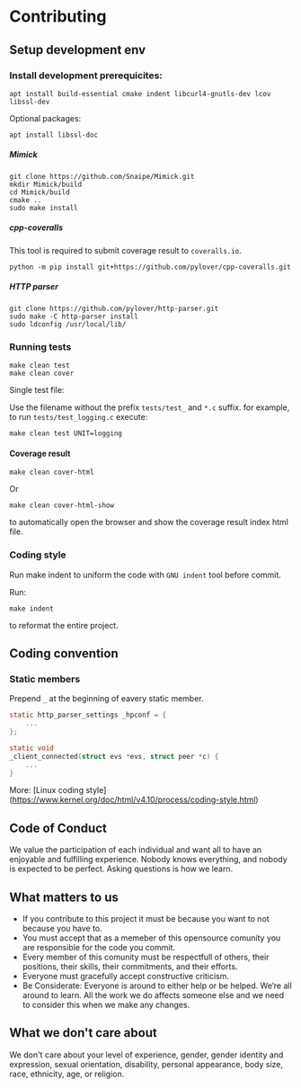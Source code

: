 # Contributing

## Setup development env

### Install development prerequicites:

```shell
apt install build-essential cmake indent libcurl4-gnutls-dev lcov libssl-dev
```

Optional packages:

```shell
apt install libssl-doc
```

##### Mimick

```shell
git clone https://github.com/Snaipe/Mimick.git
mkdir Mimick/build
cd Mimick/build
cmake ..
sudo make install
```
##### cpp-coveralls

This tool is required to submit coverage result to `coveralls.io`.

```shell
python -m pip install git+https://github.com/pylover/cpp-coveralls.git
```

##### HTTP parser

```shell
git clone https://github.com/pylover/http-parser.git
sudo make -C http-parser install
sudo ldconfig /usr/local/lib/
```

### Running tests

```shell
make clean test
make clean cover
```

Single test file:

Use the filename without the prefix `tests/test_` and `*.c` suffix.
for example, to run `tests/test_logging.c` execute:

```shell
make clean test UNIT=logging
```

#### Coverage result

```shell
make clean cover-html
```

Or

```shell
make clean cover-html-show
```

to automatically open the browser and show the coverage result index html 
file.

### Coding style

Run make indent to uniform the code with `GNU indent` tool before commit.

Run:

```shell
make indent
```

to reformat the entire project.

## Coding convention

### Static members

Prepend `_` at the beginning of eavery static member.

```C
static http_parser_settings _hpconf = {
    ...
};

static void
_client_connected(struct evs *evs, struct peer *c) {
    ...
}
```

More: [Linux coding style] (https://www.kernel.org/doc/html/v4.10/process/coding-style.html)

## Code of Conduct

We value the participation of each individual and want all to have an enjoyable and fulfilling experience. Nobody knows everything, and nobody is expected to be perfect. Asking questions is how we learn.

## What matters to us
- If you contribute to this project it must be because you want to not because you have to.
- You must accept that as a memeber of this opensource comunity you are responsible for the code you commit.  
- Every member of this comunity must be respectfull of others, their positions, their skills, their commitments, and their efforts.
- Everyone must gracefully accept constructive criticism.
- Be Considerate: Everyone is around to either help or be helped. We’re all around to learn. All the work we do affects someone else and we need to consider this when we make any changes.

## What we don't care about
We don't care about your level of experience, gender, gender identity and expression, sexual orientation, disability, personal appearance, body size, race, ethnicity, age, or religion.
